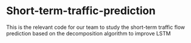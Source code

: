 # Short-term-traffic-prediction
This is the relevant code for our team to study the short-term traffic flow prediction based on the decomposition algorithm to improve LSTM
